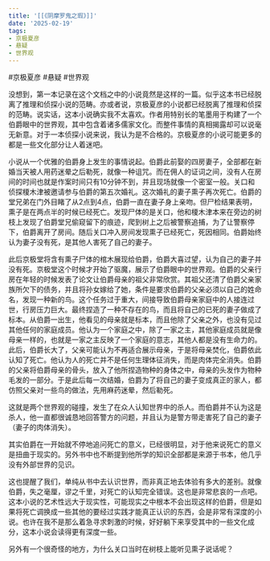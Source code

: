 ```yaml
---
title: '[[《阴摩罗鬼之瑕》]]'
date: '2025-02-19'
tags:
- 京极夏彦
- 悬疑
- 世界观
---
```

#京极夏彦 #悬疑 #世界观 

没想到，第一本记录在这个文档之中的小说竟然是这样的一篇。似乎这本书已经脱离了推理和侦探小说的范畴。亦或者说，京极夏彦的小说都已经脱离了推理和侦探的范畴。说实话，这本小说确实我不太喜欢。作者用特别长的笔墨用于构建了一个伯爵眼中的世界观，其中包含着诸多儒家文化。而整件事情的真相揭露却可以说毫无新意。对于一本侦探小说来说，我认为是不合格的。京极夏彦的小说可能更多的都是一些文化部分让人着迷吧。

小说从一个优雅的伯爵身上发生的事情说起。伯爵此前娶的四房妻子，全部都在新婚当天被人用药迷晕之后勒死，就像一种诅咒。而在佣人的证词之间，没有人在房间的时间也就是作案时间只有10分钟不到，并且现场就像一个密室一般。关口和侦探榎木津被邀请参与伯爵的第五次婚礼。这次婚礼的妻子熏子再次死亡。伯爵的堂兄弟在门外目睹了从2点到4点，伯爵一直在妻子身上亲吻。但尸检结果表明，熏子是在两点半的时候已经死亡。发现尸体的是关口，他和榎木津本来在旁边的树枝上发现了伯爵堂兄偷窥留下的痕迹，爬到树上之后被警察追捕，为了让警察停下，伯爵离开了房间。随后关口冲入房间发现熏子已经死亡，死因相同。伯爵始终认为妻子没有死，是其他人害死了自己的妻子。

此后京极堂将含有熏子尸体的棺木展现给伯爵，伯爵大喜过望，认为自己的妻子并没有死。京极堂这个时候才开始了驱魔，展示了伯爵眼中的世界观。伯爵的父亲行房在年轻的时候发表了论文让伯爵母亲的祖父非常欣赏。其祖父还清了伯爵父亲家族所欠下的债务，并且将孙女嫁给了她，条件是要求伯爵的父亲必须以自己的姓命名，发现一种新的鸟。这个任务过于重大，间接导致伯爵母亲家庭中的人接连过世，行房压力巨大。最终捏造了一种不存在的鸟，而且将自己的已死的妻子做成了标本。从伯爵一出生，他看见的母亲就是标本，而且他除了父亲之外，也没有见过其他任何的家庭成员。他认为一个家庭之中，除了一家之主，其他家庭成员就是像母亲一样的，也就是一家之主反映了一个家庭的意志，其他人都是没有生命力的。此后，伯爵长大了，父亲可能认为不再适合展示母亲，于是将母亲焚化，伯爵依此认知了死亡。他认为人的死亡并不是任何生理体征消失，而是肉体完全消失。伯爵的父亲将伯爵母亲的骨头，放入了他所捏造物种的身体之中，母亲的头发作为物种毛发的一部分。于是此后每一次结婚，伯爵为了将自己的妻子变成真正的家人，都仿照父亲对一些鸟的做法，先用麻药迷晕，然后勒死。

这就是两个世界观的碰撞，发生了在众人认知世界中的杀人。而伯爵并不认为这是杀人，他一直都很诚恳地回答警方的问题，并且认为是警方带走害死了自己的妻子（妻子的肉体消失）。

其实伯爵在一开始就不停地追问死亡的意义，已经很明显，对于他来说死亡的意义是扭曲于现实的。另外书中也不断提到他所学的知识全部都是来源于书本，他几乎没有外部世界的见识。

这也提醒了我们，单纯从书中去认识世界，而非真正地去体验有多大的差别。就像伯爵，失之毫厘，谬之千里，对死亡的认知完全错误。这也是非常悲哀的一点吧。这本小说的艺术性远大于现实性，可能现实之中根本不会出现这样的伯爵，但是如果将死亡调换成一些其他的要经过实践才能真正认识的东西，会是非常有深度的小说。也许在我不是那么着急寻求刺激的时候，好好躺下来享受其中的一些文化成分，这本小说会读得更有深度一些。

另外有一个很奇怪的地方，为什么关口当时在树枝上能听见熏子说话呢？

